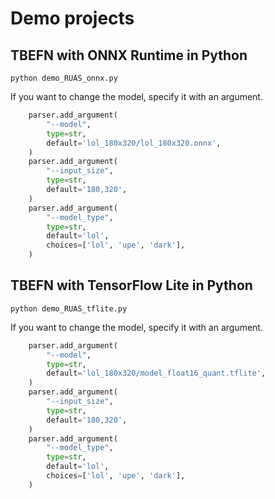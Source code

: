 # Demo projects

## TBEFN with ONNX Runtime in Python
```
python demo_RUAS_onnx.py
```

If you want to change the model, specify it with an argument.
```python
    parser.add_argument(
        "--model",
        type=str,
        default='lol_180x320/lol_180x320.onnx',
    )
    parser.add_argument(
        "--input_size",
        type=str,
        default='180,320',
    )
    parser.add_argument(
        "--model_type",
        type=str,
        default='lol',
        choices=['lol', 'upe', 'dark'],
    )
```

## TBEFN with TensorFlow Lite in Python
```
python demo_RUAS_tflite.py
```

If you want to change the model, specify it with an argument.
```python
    parser.add_argument(
        "--model",
        type=str,
        default='lol_180x320/model_float16_quant.tflite',
    )
    parser.add_argument(
        "--input_size",
        type=str,
        default='180,320',
    )
    parser.add_argument(
        "--model_type",
        type=str,
        default='lol',
        choices=['lol', 'upe', 'dark'],
    )
```


